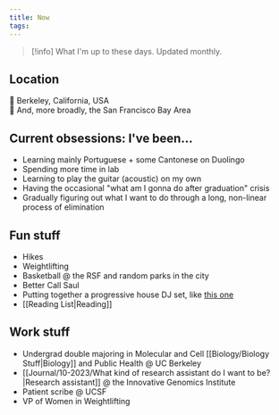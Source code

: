 ```yaml
---
title: Now
tags:
---
```

>[!info] What I'm up to these days. Updated monthly.
## Location
📍 Berkeley, California, USA <br> 
🌉 And, more broadly, the San Francisco Bay Area 
## Current obsessions: I've been...
- Learning mainly Portuguese + some Cantonese on Duolingo
- Spending more time in lab
- Learning to play the guitar (acoustic) on my own 
- Having the occasional "what am I gonna do after graduation" crisis
- Gradually figuring out what I want to do through a long, non-linear process of elimination
## Fun stuff
- Hikes
- Weightlifting
- Basketball @ the RSF and random parks in the city
- Better Call Saul
- Putting together a progressive house DJ set, like [this one](https://www.youtube.com/watch?v=VhPa0XYA5DA&t=1888s)
- [[Reading List|Reading]]
## Work stuff
- Undergrad double majoring in Molecular and Cell [[Biology/Biology Stuff|Biology]] and Public Health @ UC Berkeley
- [[Journal/10-2023/What kind of research assistant do I want to be?|Research assistant]] @ the Innovative Genomics Institute
- Patient scribe @ UCSF
- VP of Women in Weightlifting 